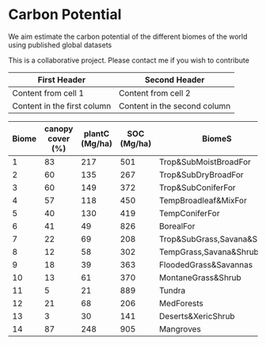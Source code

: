 # Carbon Potential
We aim estimate the carbon potential of the different biomes of the world using published global datasets

This is a collaborative project. Please contact me if you wish to contribute 

First Header | Second Header
------------ | -------------
Content from cell 1 | Content from cell 2
Content in the first column | Content in the second column




Biome|canopy cover (%)|plantC (Mg/ha)|SOC (Mg/ha)|BiomeS| Bastin2019 Area (Mha)|CurSOC|PlantDraw|SoilDraw
---- | -----|------|---|------|-------------------|------|---------|--------
 1|83|217|501|Trop&SubMoistBroadFor|82|6.28|17794|40567.04
 2|60|135|267|Trop&SubDryBroadFor|19|0.48|2565|5063.88
 3|60|149|372|Trop&SubConiferFor|6.8|0.14|1013.2|2528.648
 4|57|118|450|TempBroadleaf&MixFor|123.5|5.85|14573|54852.525
 5|40|130|419|TempConiferFor|39|1.94|5070|16265.34
 6|41|49|826|BorealFor|284.7|23.86|13950.3|228369.258
 7|22|69|208|Trop&SubGrass,Savana&Shrub|166.2|2.27|11467.8|34192.326
 8|12|58|302|TempGrass,Savana&Shrub|92.4|3.7|5359.2|27562.92
 9|18|39|363|FloodedGrass&Savannas|8.3|0.33|323.7|3010.161
 10|13|61|370|MontaneGrass&Shrub|18.4|1.39|1122.4|6782.424
 11|5|21|889|Tundra|110.9|16.54|2328.9|96755.814
 12|21|68|206|MedForests|18.5|0.54|1258|3801.01
 13|3|30|141|Deserts&XericShrub|73.7|2.09|2211|10237.667
 14|87|248|905|Mangroves|2.1|0.21|520.8|1900.059
